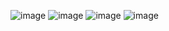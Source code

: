 ![image](https://user-images.githubusercontent.com/103207998/229822301-e988a270-f001-470e-a5d6-ae2682a8dca1.png)
![image](https://user-images.githubusercontent.com/103207998/229822330-115bd9a0-6ca7-4a99-88c0-75b33bf6dfb0.png)
![image](https://user-images.githubusercontent.com/103207998/229822350-bc306839-500b-4146-bcec-4fe9e9ce07d8.png)
![image](https://user-images.githubusercontent.com/103207998/229822851-7b1e9996-4505-4774-960e-e8760b115dd3.png)

